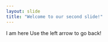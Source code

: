 ```yaml
---
layout: slide
title: "Welcome to our second slide!"
---
```

I am here
Use the left arrow to go back!
